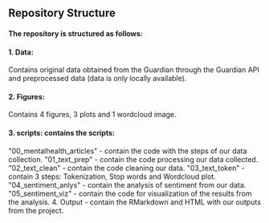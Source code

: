 ## Repository Structure
#### The repository is structured as follows:

#### 1. Data: 
Contains original data obtained from the Guardian through the Guardian API and preprocessed data (data is only locally available).

#### 2. Figures: 
Contains 4 figures, 3 plots and 1 wordcloud image.

#### 3. scripts: contains the scripts: 
"00_mentalhealth_articles" - contain the code with the steps of our data collection.
"01_text_prep" - contain the code processing our data collected. "02_text_clean" - contain the code cleaning our data.
"03_text_token" - contain 3 steps: Tokenization, Stop words and Wordcloud plot. 
"04_sentiment_anlys" - contain the analysis of sentiment from our data. "05_sentiment_viz" - contain the code for visualization of the results from the analysis.
4. Output - contain the RMarkdown and HTML with our outputs from the project.